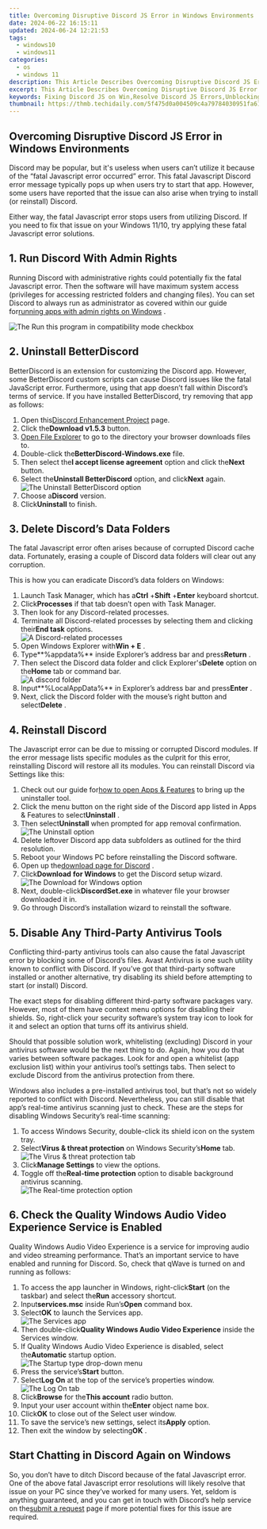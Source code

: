 ```yaml
---
title: Overcoming Disruptive Discord JS Error in Windows Environments
date: 2024-06-22 16:15:11
updated: 2024-06-24 12:21:53
tags:
  - windows10
  - windows11
categories:
  - os
  - windows 11
description: This Article Describes Overcoming Disruptive Discord JS Error in Windows Environments
excerpt: This Article Describes Overcoming Disruptive Discord JS Error in Windows Environments
keywords: Fixing Discord JS on Win,Resolve Discord JS Errors,Unblocking Discord JS,Stop Discord JS Crashes,Remedy Disruptive JS Error,Cure Windows Discord Issue,Eradicate Erratic Discord
thumbnail: https://thmb.techidaily.com/5f475d0a004509c4a79784030951fa61283b4484815daf27a43d6a0afc55a2c8.jpg
---
```


## Overcoming Disruptive Discord JS Error in Windows Environments

 Discord may be popular, but it's useless when users can’t utilize it because of the “fatal Javascript error occurred” error. This fatal Javascript Discord error message typically pops up when users try to start that app. However, some users have reported that the issue can also arise when trying to install (or reinstall) Discord.

 Either way, the fatal Javascript error stops users from utilizing Discord. If you need to fix that issue on your Windows 11/10, try applying these fatal Javascript error solutions.

## 1\. Run Discord With Admin Rights

 Running Discord with administrative rights could potentially fix the fatal Javascript error. Then the software will have maximum system access (privileges for accessing restricted folders and changing files). You can set Discord to always run as administrator as covered within our guide for[running apps with admin rights on Windows](http://www.makeuseof.com/tag/always-run-apps-administrator-windows/) .

![The Run this program in compatibility mode checkbox](https://static1.makeuseofimages.com/wordpress/wp-content/uploads/2023/02/run-this-program-as-administrator-option.jpg)

## 2\. Uninstall BetterDiscord

 BetterDiscord is an extension for customizing the Discord app. However, some BetterDiscord custom scripts can cause Discord issues like the fatal JavaScript error. Furthermore, using that app doesn’t fall within Discord’s terms of service. If you have installed BetterDiscord, try removing that app as follows:

1. Open this[Discord Enhancement Project](https://betterdiscord.app/) page.
2. Click the**Download v1.5.3** button.
3. [Open File Explorer](https://www.makeuseof.com/windows-open-file-explorer/) to go to the directory your browser downloads files to.
4. Double-click the**BetterDiscord-Windows.exe** file.
5. Then select the**I accept license agreement** option and click the**Next** button.
6. Select the**Uninstall BetterDiscord** option, and click**Next** again.  
![The Uninstall BetterDiscord option](https://static1.makeuseofimages.com/wordpress/wp-content/uploads/2023/02/uninstall-betterdiscord-option.jpg)
7. Choose a**Discord** version.
8. Click**Uninstall** to finish.

## 3\. Delete Discord’s Data Folders

 The fatal Javascript error often arises because of corrupted Discord cache data. Fortunately, erasing a couple of Discord data folders will clear out any corruption.

 This is how you can eradicate Discord’s data folders on Windows:

1. Launch Task Manager, which has a**Ctrl** +**Shift** +**Enter** keyboard shortcut.
2. Click**Processes** if that tab doesn’t open with Task Manager.
3. Then look for any Discord-related processes.
4. Terminate all Discord-related processes by selecting them and clicking their**End task** options.  
![A Discord-related processes](https://static1.makeuseofimages.com/wordpress/wp-content/uploads/2023/02/discord-related-process.jpg)
5. Open Windows Explorer with**Win + E** .
6. Type**%appdata%** inside Explorer’s address bar and press**Return** .
7. Then select the Discord data folder and click Explorer's**Delete** option on the**Home** tab or command bar.  
![A discord folder](https://static1.makeuseofimages.com/wordpress/wp-content/uploads/2023/02/discord-folder.jpg)
8. Input**%LocalAppData%** in Explorer’s address bar and press**Enter** .
9. Next, click the Discord folder with the mouse’s right button and select**Delete** .

## 4\. Reinstall Discord

 The Javascript error can be due to missing or corrupted Discord modules. If the error message lists specific modules as the culprit for this error, reinstalling Discord will restore all its modules. You can reinstall Discord via Settings like this:

1. Check out our guide for[how to open Apps & Features](https://www.makeuseof.com/9-ways-to-open-the-apps-features-tool-in-windows-11/) to bring up the uninstaller tool.
2. Click the menu button on the right side of the Discord app listed in Apps & Features to select**Uninstall** .
3. Then select**Uninstall** when prompted for app removal confirmation.  
![The Uninstall option](https://static1.makeuseofimages.com/wordpress/wp-content/uploads/2023/02/uninstall-option2.jpg)
4. Delete leftover Discord app data subfolders as outlined for the third resolution.
5. Reboot your Windows PC before reinstalling the Discord software.
6. Open up the[download page for Discord](https://discord.com/download) .
7. Click**Download** **for Windows** to get the Discord setup wizard.  
![The Download for Windows option](https://static1.makeuseofimages.com/wordpress/wp-content/uploads/2023/02/download-for-windows-button.jpg)
8. Next, double-click**DiscordSet.exe** in whatever file your browser downloaded it in.
9. Go through Discord’s installation wizard to reinstall the software.

## 5\. Disable Any Third-Party Antivirus Tools

 Conflicting third-party antivirus tools can also cause the fatal Javascript error by blocking some of Discord’s files. Avast Antivirus is one such utility known to conflict with Discord. If you’ve got that third-party software installed or another alternative, try disabling its shield before attempting to start (or install) Discord.

 The exact steps for disabling different third-party software packages vary. However, most of them have context menu options for disabling their shields. So, right-click your security software’s system tray icon to look for it and select an option that turns off its antivirus shield.

 Should that possible solution work, whitelisting (excluding) Discord in your antivirus software would be the next thing to do. Again, how you do that varies between software packages. Look for and open a whitelist (app exclusion list) within your antivirus tool’s settings tabs. Then select to exclude Discord from the antivirus protection from there.

 Windows also includes a pre-installed antivirus tool, but that’s not so widely reported to conflict with Discord. Nevertheless, you can still disable that app’s real-time antivirus scanning just to check. These are the steps for disabling Windows Security’s real-time scanning:

1. To access Windows Security, double-click its shield icon on the system tray.
2. Select**Virus & threat protection** on Windows Security’s**Home** tab.  
![The Virus & threat protection tab](https://static1.makeuseofimages.com/wordpress/wp-content/uploads/2023/02/virus-threat-protection.jpg)
3. Click**Manage Settings** to view the options.
4. Toggle off the**Real-time protection** option to disable background antivirus scanning.  
![The Real-time protection option](https://static1.makeuseofimages.com/wordpress/wp-content/uploads/2023/02/real-time-protection-option.jpg)

## 6\. Check the Quality Windows Audio Video Experience Service is Enabled

 Quality Windows Audio Video Experience is a service for improving audio and video streaming performance. That’s an important service to have enabled and running for Discord. So, check that qWave is turned on and running as follows:

1. To access the app launcher in Windows, right-click**Start** (on the taskbar) and select the**Run** accessory shortcut.
2. Input**services.msc** inside Run’s**Open** command box.
3. Select**OK** to launch the Services app.  
![The Services app](https://static1.makeuseofimages.com/wordpress/wp-content/uploads/2023/02/the-services-app.jpg)
4. Then double-click**Quality Windows Audio Video Experience** inside the Services window.
5. If Quality Windows Audio Video Experience is disabled, select the**Automatic** startup option.  
![The Startup type drop-down menu](https://static1.makeuseofimages.com/wordpress/wp-content/uploads/2023/02/the-startup-type-drop-down-menu.jpg)
6. Press the service’s**Start** button.
7. Select**Log On** at the top of the service’s properties window.  
![The Log On tab](https://static1.makeuseofimages.com/wordpress/wp-content/uploads/2023/02/this-account-radio-button.jpg)
8. Click**Browse** for the**This account** radio button.
9. Input your user account within the**Enter** object name box.
10. Click**OK** to close out of the Select user window.
11. To save the service’s new settings, select its**Apply** option.
12. Then exit the window by selecting**OK** .

## Start Chatting in Discord Again on Windows

 So, you don’t have to ditch Discord because of the fatal Javascript error. One of the above fatal Javascript error resolutions will likely resolve that issue on your PC since they’ve worked for many users. Yet, seldom is anything guaranteed, and you can get in touch with Discord’s help service on the[submit a request](https://support.discord.com/hc/en-us/requests/new) page if more potential fixes for this issue are required.

<ins class="adsbygoogle"
     style="display:block"
     data-ad-format="autorelaxed"
     data-ad-client="ca-pub-7571918770474297"
     data-ad-slot="1223367746"></ins>



<ins class="adsbygoogle"
     style="display:block"
     data-ad-client="ca-pub-7571918770474297"
     data-ad-slot="8358498916"
     data-ad-format="auto"
     data-full-width-responsive="true"></ins>
